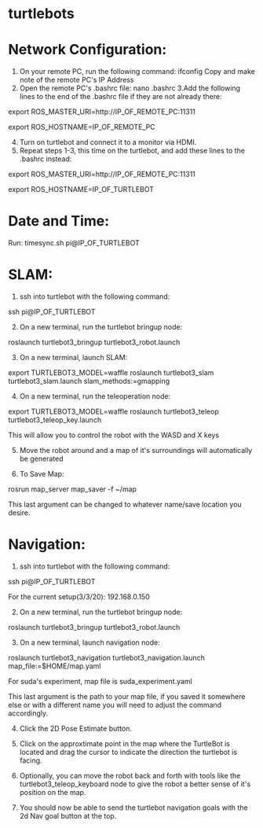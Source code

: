 # turtlebots
# Network Configuration:
1. On your remote PC, run the following command:
  ifconfig
Copy and make note of the remote PC's IP Address
2. Open the remote PC's .bashrc file:
  nano .bashrc
3.Add the following lines to the end of the .bashrc file if they are not already there:

  export ROS_MASTER_URI=http://IP_OF_REMOTE_PC:11311
  
  export ROS_HOSTNAME=IP_OF_REMOTE_PC
  
4. Turn on turtlebot and connect it to a monitor via HDMI.
5. Repeat steps 1-3, this time on the turtlebot, and add these lines to the .bashrc instead:

  export ROS_MASTER_URI=http://IP_OF_REMOTE_PC:11311
  
  export ROS_HOSTNAME=IP_OF_TURTLEBOT
  
# Date and Time:

Run:   timesync.sh pi@IP_OF_TURTLEBOT

# SLAM:
1. ssh into turtlebot with the following command:

  ssh pi@IP_OF_TURTLEBOT 
 
2. On a new terminal, run the turtlebot bringup node:

  roslaunch turtlebot3_bringup turtlebot3_robot.launch
 
3. On a new terminal, launch SLAM:

  export TURTLEBOT3_MODEL=waffle
  roslaunch turtlebot3_slam turtlebot3_slam.launch slam_methods:=gmapping

4. On a new terminal, run the teleoperation node:

  export TURTLEBOT3_MODEL=waffle
  roslaunch turtlebot3_teleop turtlebot3_teleop_key.launch
  
This will allow you to control the robot with the WASD and X keys

5. Move the robot around and a map of it's surroundings will automatically be generated

6. To Save Map:

  rosrun map_server map_saver -f ~/map

This last argument can be changed to whatever name/save location you desire.

# Navigation:

1. ssh into turtlebot with the following command:

  ssh pi@IP_OF_TURTLEBOT 
  
  For the current setup(3/3/20): 192.168.0.150
  
2. On a new terminal, run the turtlebot bringup node:

  roslaunch turtlebot3_bringup turtlebot3_robot.launch
  
3. On a new terminal, launch navigation node:

  roslaunch turtlebot3_navigation turtlebot3_navigation.launch map_file:=$HOME/map.yaml
  
  For suda's experiment, map file is suda_experiment.yaml
  
This last argument is the path to your map file, if you saved it somewhere else or with a different name you will need to adjust the command accordingly.

4. Click the 2D Pose Estimate button.

5. Click on the approxtimate point in the map where the TurtleBot is located and drag the cursor to indicate the direction the turtlebot is facing.

6. Optionally, you can move the robot back and forth with tools like the turtlebot3_teleop_keyboard node to give the robot a better sense of it's position on the map.

7. You should now be able to send the turtlebot navigation goals with the 2d Nav goal button at the top.

